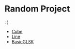 # Random Project

: )

-   [Cube](https://almoce.github.io/random-three/cube/build/index.html)
-   [Line](https://almoce.github.io/random-three/line/build/index.html)
-   [BasicGLSK](https://almoce.github.io/random-three/basicGLSL/build/index.html)
